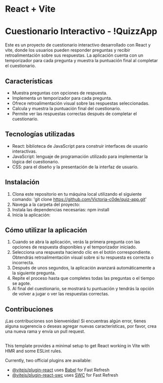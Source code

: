 # React + Vite
# Cuestionario Interactivo - !QuizzApp

Este es un proyecto de cuestionario interactivo desarrollado con React y vite, donde los usuarios pueden responder preguntas y recibir retroalimentación sobre sus respuestas. La aplicación cuenta con un temporizador para cada pregunta y muestra la puntuación final al completar el cuestionario.

## Características

- Muestra preguntas con opciones de respuesta.
- Implementa un temporizador para cada pregunta.
- Ofrece retroalimentación visual sobre las respuestas seleccionadas.
- Calcula y muestra la puntuación final del cuestionario.
- Permite ver las respuestas correctas después de completar el cuestionario.

## Tecnologías utilizadas

- React: biblioteca de JavaScript para construir interfaces de usuario interactivas.
- JavaScript: lenguaje de programación utilizado para implementar la lógica del cuestionario.
- CSS: para el diseño y la presentación de la interfaz de usuario.

## Instalación

1. Clona este repositorio en tu máquina local utilizando el siguiente comando: 'git clone https://github.com/Victoria-c0de/quiz-app.git'
2. Navega a la carpeta del proyecto:
3. Instala las dependencias necesarias: npm install
4. Inicia la aplicación:

## Cómo utilizar la aplicación

1. Cuando se abra la aplicación, verás la primera pregunta con las opciones de respuesta disponibles y el temporizador iniciado.
2. Selecciona una respuesta haciendo clic en el botón correspondiente. Obtendrás retroalimentación visual sobre si tu respuesta es correcta o incorrecta.
3. Después de unos segundos, la aplicación avanzará automáticamente a la siguiente pregunta.
4. Repite el proceso hasta que completes todas las preguntas o el tiempo se agote.
5. Al final del cuestionario, se mostrará tu puntuación y tendrás la opción de volver a jugar o ver las respuestas correctas.

## Contribuciones

¡Las contribuciones son bienvenidas! Si encuentras algún error, tienes alguna sugerencia o deseas agregar nuevas características, por favor, crea una nueva rama y envía un pull request.

##
This template provides a minimal setup to get React working in Vite with HMR and some ESLint rules.

Currently, two official plugins are available:

- [@vitejs/plugin-react](https://github.com/vitejs/vite-plugin-react/blob/main/packages/plugin-react/README.md) uses [Babel](https://babeljs.io/) for Fast Refresh
- [@vitejs/plugin-react-swc](https://github.com/vitejs/vite-plugin-react-swc) uses [SWC](https://swc.rs/) for Fast Refresh
